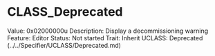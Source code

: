 # CLASS_Deprecated

Value: 0x02000000u
Description: Display a decommissioning warning
Feature: Editor
Status: Not started
Trait: Inherit
UCLASS: Deprecated (../../Specifier/UCLASS/Deprecated.md)